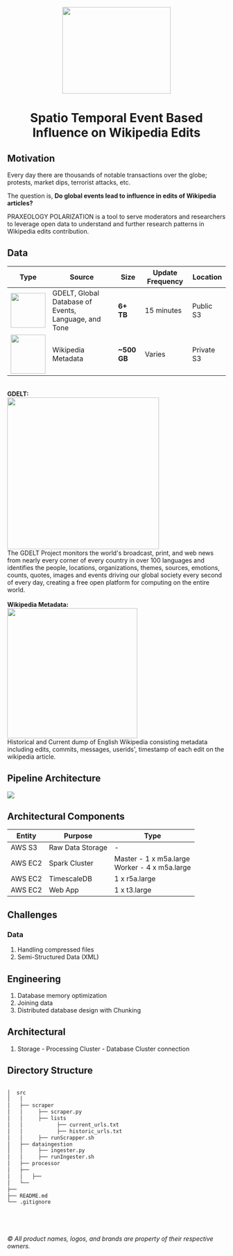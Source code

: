 <p align="center"><img src="https://github.com/pratikwatwani/Event-Based-Influence-on-Wikipedia/blob/master/assets/logo.png" width="250" height="200" margin-right=500px></p>

# <h1 align="center">Spatio Temporal Event Based Influence on Wikipedia Edits</h1>

## Motivation
Every day there are thousands of notable transactions over the globe; protests, market dips, terrorist attacks, etc. 

The question is, <b>Do global events lead to influence in edits of Wikipedia articles?</b>

PRAXEOLOGY POLARIZATION is a tool to serve moderators and researchers to leverage open data to understand and further research patterns in Wikipedia edits contribution. 

## Data
| Type | Source                                               | Size    | Update Frequency | Location   |
|------|------------------------------------------------------|---------|------------------|------------|
|  <img src="https://github.com/pratikwatwani/Event-Based-Influence-on-Wikipedia/blob/master/assets/structured%20data.png" width="80" margin-right="80">    | GDELT, Global Database of Events, Language, and Tone |   <b>6+ TB</b>  |    15 minutes    |  Public S3 |
|  <img src="https://github.com/pratikwatwani/Event-Based-Influence-on-Wikipedia/blob/master/assets/unstructured%20data.png" width="80" height='90' margin-right="80">     | Wikipedia Metadata                                   | <b>~500 GB</b> |      Varies      | Private S3 |

</br><b>GDELT:</b></br><img src="https://maelfabien.github.io/assets/images/header.jpg" width="350"></br>
The GDELT Project monitors the world's broadcast, print, and web news from nearly every corner of every country in over 100 languages and identifies the people, locations, organizations, themes, sources, emotions, counts, quotes, images and events driving our global society every second of every day, creating a free open platform for computing on the entire world.</br>
</br><b>Wikipedia Metadata:</b></br><img src="https://www.bunkered.co.uk/uploads/site/_articleBodyImage/Wikipedia-logo-1024x576.jpg" width="300" margin-right="300"></br>
Historical and Current dump of English Wikipedia consisting metadata including edits, commits, messages, userids', timestamp of each edit on the wikipedia article.</br>
## Pipeline Architecture
<img src="https://github.com/pratikwatwani/Event-Based-Influence-on-Wikipedia/blob/master/assets/pipeline.png" align='center'><br/>

## Architectural Components
| Entity  | Purpose          | Type                                             |
|---------|------------------|--------------------------------------------------|
| AWS S3  | Raw Data Storage | -                                                |
| AWS EC2 | Spark Cluster    | Master - 1 x m5a.large<br>Worker - 4 x m5a.large |
| AWS EC2 | TimescaleDB      | 1 x r5a.large                                    |
| AWS EC2 | Web App          | 1 x t3.large                                     |

## Challenges
### Data
1. Handling compressed files
2. Semi-Structured Data (XML)

## Engineering
1. Database memory optimization
2. Joining data
3. Distributed database design with Chunking

## Architectural 
1. Storage - Processing Cluster - Database Cluster connection

## Directory Structure
```bash

│  src
│   │ 
│   ├── scraper
│   │     ├── scraper.py
│   │     ├── lists
│   │           ├── current_urls.txt
│   │           ├── historic_urls.txt
│   │     ├── runScrapper.sh
│   ├── dataingestion
│   │     ├── ingester.py
│   │     ├── runIngester.sh
│   ├── processor
│   ├── 
│   │   ├── 
│   └── 
├── 
├── README.md
└── .gitignore
```

<br/><br/><h6>&copy; All product names, logos, and brands are property of their respective owners.</h6>
